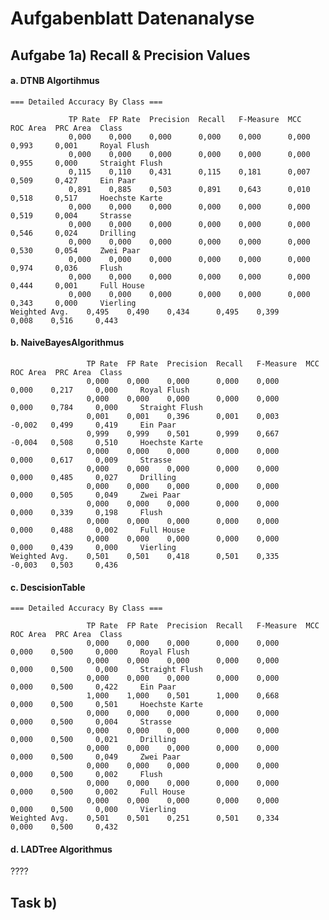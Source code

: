 # Aufgabenblatt **Datenanalyse**

## Aufgabe 1a) Recall & Precision Values

#### a. DTNB Algortihmus


    === Detailed Accuracy By Class ===

                 TP Rate  FP Rate  Precision  Recall   F-Measure  MCC      ROC Area  PRC Area  Class
                 0,000    0,000    0,000      0,000    0,000      0,000    0,993     0,001     Royal Flush
                 0,000    0,000    0,000      0,000    0,000      0,000    0,955     0,000     Straight Flush
                 0,115    0,110    0,431      0,115    0,181      0,007    0,509     0,427     Ein Paar
                 0,891    0,885    0,503      0,891    0,643      0,010    0,518     0,517     Hoechste Karte
                 0,000    0,000    0,000      0,000    0,000      0,000    0,519     0,004     Strasse
                 0,000    0,000    0,000      0,000    0,000      0,000    0,546     0,024     Drilling
                 0,000    0,000    0,000      0,000    0,000      0,000    0,530     0,054     Zwei Paar
                 0,000    0,000    0,000      0,000    0,000      0,000    0,974     0,036     Flush
                 0,000    0,000    0,000      0,000    0,000      0,000    0,444     0,001     Full House
                 0,000    0,000    0,000      0,000    0,000      0,000    0,343     0,000     Vierling
    Weighted Avg.    0,495    0,490    0,434      0,495    0,399      0,008    0,516     0,443     

#### b. NaiveBayesAlgorithmus


                     TP Rate  FP Rate  Precision  Recall   F-Measure  MCC      ROC Area  PRC Area  Class
                     0,000    0,000    0,000      0,000    0,000      0,000    0,217     0,000     Royal Flush
                     0,000    0,000    0,000      0,000    0,000      0,000    0,784     0,000     Straight Flush
                     0,001    0,001    0,396      0,001    0,003      -0,002   0,499     0,419     Ein Paar
                     0,999    0,999    0,501      0,999    0,667      -0,004   0,508     0,510     Hoechste Karte
                     0,000    0,000    0,000      0,000    0,000      0,000    0,617     0,009     Strasse
                     0,000    0,000    0,000      0,000    0,000      0,000    0,485     0,027     Drilling
                     0,000    0,000    0,000      0,000    0,000      0,000    0,505     0,049     Zwei Paar
                     0,000    0,000    0,000      0,000    0,000      0,000    0,339     0,198     Flush
                     0,000    0,000    0,000      0,000    0,000      0,000    0,488     0,002     Full House
                     0,000    0,000    0,000      0,000    0,000      0,000    0,439     0,000     Vierling
    Weighted Avg.    0,501    0,501    0,418      0,501    0,335      -0,003   0,503     0,436     

#### c. DescisionTable

    === Detailed Accuracy By Class ===

                     TP Rate  FP Rate  Precision  Recall   F-Measure  MCC      ROC Area  PRC Area  Class
                     0,000    0,000    0,000      0,000    0,000      0,000    0,500     0,000     Royal Flush
                     0,000    0,000    0,000      0,000    0,000      0,000    0,500     0,000     Straight Flush
                     0,000    0,000    0,000      0,000    0,000      0,000    0,500     0,422     Ein Paar
                     1,000    1,000    0,501      1,000    0,668      0,000    0,500     0,501     Hoechste Karte
                     0,000    0,000    0,000      0,000    0,000      0,000    0,500     0,004     Strasse
                     0,000    0,000    0,000      0,000    0,000      0,000    0,500     0,021     Drilling
                     0,000    0,000    0,000      0,000    0,000      0,000    0,500     0,049     Zwei Paar
                     0,000    0,000    0,000      0,000    0,000      0,000    0,500     0,002     Flush
                     0,000    0,000    0,000      0,000    0,000      0,000    0,500     0,002     Full House
                     0,000    0,000    0,000      0,000    0,000      0,000    0,500     0,000     Vierling
    Weighted Avg.    0,501    0,501    0,251      0,501    0,334      0,000    0,500     0,432     


#### d. LADTree Algorithmus

????

## Task b)
